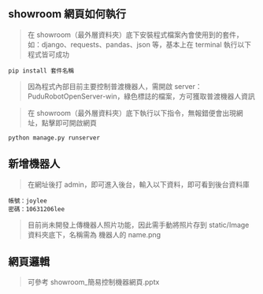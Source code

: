 ## showroom 網頁如何執行
> 在 showroom（最外層資料夾）底下安裝程式檔案內會使用到的套件，如：django、requests、pandas、json 等，基本上在 terminal 執行以下程式皆可成功

    pip install 套件名稱


> 因為程式內部目前主要控制普渡機器人，需開啟 server：PuduRobotOpenServer-win，綠色標誌的檔案，方可獲取普渡機器人資訊

>在 showroom（最外層資料夾）底下執行以下指令，無報錯便會出現網址，點擊即可開啟網頁

    python manage.py runserver

## 新增機器人
> 在網址後打 admin，即可進入後台，輸入以下資料，即可看到後台資料庫

    帳號：joylee
    密碼：10631206lee


> 目前尚未開發上傳機器人照片功能，因此需手動將照片存到 static/Image 資料夾底下，名稱需為 機器人的 name.png

## 網頁邏輯
>可參考 showroom_簡易控制機器網頁.pptx